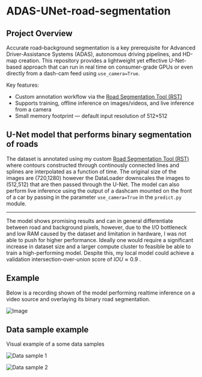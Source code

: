 # ADAS-UNet-road-segmentation

## Project Overview
Accurate road–background segmentation is a key prerequisite for Advanced Driver-Assistance Systems (ADAS), autonomous driving pipelines, and HD-map creation. This repository provides a lightweight yet effective U-Net-based approach that can run in real time on consumer-grade GPUs or even directly from a dash-cam feed using `use_camera=True`.

Key features:
* Custom annotation workflow via the [Road Segmentation Tool (RST)](https://github.com/Darakhsh1999/Road-Segmentation-Tool)
* Supports training, offline inference on images/videos, and live inference from a camera
* Small memory footprint — default input resolution of 512×512


## U-Net model that performs binary segmentation of roads

The dataset is annotated using my custom [Road Segmentation Tool (RST)](https://github.com/Darakhsh1999/Road-Segmentation-Tool) where contours constructed through continously connected lines and splines are interpolated as a function of time. The original size of the images are (720,1280) however the DataLoader downscales the images to (512,512) that are then passed through the U-Net. The model can also perform live inference using the output of a dashcam mounted on the front of a car by passing in the parameter <code>use_camera=True</code> in the <code>predict.py</code> module.

---

The model shows promising results and can in general differentiate between road and background pixels, however, due to the I/O bottleneck and low RAM caused by the dataset and limitation in hardware, I was not able to push for higher performance. Ideally one would require a significant increase in dataset size and a larger compute cluster to feasible be able to train a high-performing model. Despite this, my local model could achieve a validation intersection-over-union score of $IOU \approx 0.9$ .

## **Example**

Below is a recording shown of the model performing realtime inference on a video source and overlaying its binary road segmentation.

![Image](https://github.com/user-attachments/assets/a024c4b7-114e-40fe-9e1e-6035dd231288)

## **Data sample example**

Visual example of a some data samples

![Data sample 1](https://github.com/user-attachments/assets/3de4e8bf-15ab-492d-8a5b-d52e0d2c979e)

![Data sample 2](https://github.com/user-attachments/assets/907afe8a-ee7d-4cb1-a819-4d669ce762ab)
